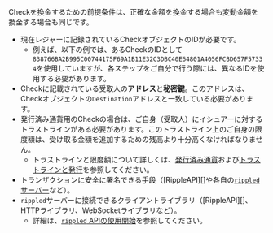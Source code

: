 Checkを換金するための前提条件は、正確な金額を換金する場合も変動金額を換金する場合も同じです。

- 現在レジャーに記録されているCheckオブジェクトのIDが必要です。
  - 例えば、以下の例では、あるCheckのIDとして`838766BA2B995C00744175F69A1B11E32C3DBC40E64801A4056FCBD657F57334`を使用していますが、各ステップをご自分で行う際には、異なるIDを使用する必要があります。
- Checkに記載されている受取人の**アドレス**と**秘密鍵**。このアドレスは、Checkオブジェクトの`Destination`アドレスと一致している必要があります。
- 発行済み通貨用のCheckの場合は、ご自身（受取人）にイシュアーに対するトラストラインがある必要があります。このトラストライン上のご自身の限度額は、受け取る金額を追加するための残高より十分高くなければなりません。
  - トラストラインと限度額について詳しくは、[発行済み通貨](issued-currencies.html)および[トラストラインと発行](trust-lines-and-issuing.html)を参照してください。
- トランザクションに安全に署名できる手段（[RippleAPI][]や各自の[`rippled`サーバー](install-rippled.html)など）。
- `rippled`サーバーに接続できるクライアントライブラリ（[RippleAPI][]、HTTPライブラリ、WebSocketライブラリなど）。
  - 詳細は、[`rippled` APIの使用開始](get-started-using-http-websocket-apis.html)を参照してください。
